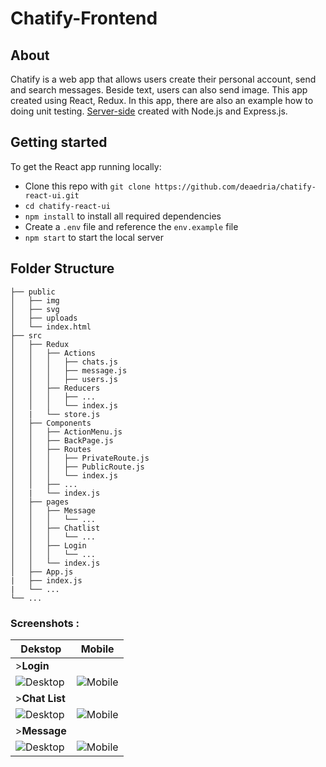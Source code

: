 # Chatify-Frontend

## About
Chatify is a web app that allows users create their personal account, send and search messages. Beside text, users can also send image. This app created using React, Redux. In this app, there are also an example how to doing unit testing. [Server-side](https://github.com/deaedria/chatify-server.git) created with Node.js and Express.js.

## Getting started

To get the React app running locally:

* Clone this repo with `git clone https://github.com/deaedria/chatify-react-ui.git`
* `cd chatify-react-ui`
* `npm install` to install all required dependencies
* Create a `.env` file and reference the `env.example` file
* `npm start` to start the local server

## Folder Structure

    ├── public                    
    │   ├── img              
    │   ├── svg
    │   ├── uploads
    │   └── index.html            
    ├── src
    │   ├── Redux
    │   │   ├── Actions 
    │   │   │   ├── chats.js  
    │   │   │   ├── message.js 
    │   │   │   ├── users.js   
    │   │   ├── Reducers   
    │   │   │   ├── ...      
    │   │   │   └── index.js    
    │   |   └── store.js
    │   ├── Components 
    │   │   ├── ActionMenu.js  
    │   │   ├── BackPage.js  
    │   │   ├── Routes 
    │   │   │   ├── PrivateRoute.js  
    │   │   │   ├── PublicRoute.js     
    │   │   │   └── index.js  
    │   │   ├── ...
    │   |   └── index.js    
    │   ├── pages 
    │   │   ├── Message     
    │   │   │   └── ...    
    │   │   ├── Chatlist 
    │   │   │   └── ... 
    │   │   ├── Login 
    │   │   │   └── ... 
    │   │   └── index.js     
    │   ├── App.js
    |   ├── index.js
    |   └── ...   
    └── ...
    
### **Screenshots :**

| Dekstop  | Mobile |
| - | - |
|>**Login**||
|![Desktop](https://i.ibb.co/yBvpDZY/Capture.png)|![Mobile](https://i.ibb.co/9Z0WZY9/Capture1.png)|
|>**Chat List**||
|![Desktop](https://i.ibb.co/L96pyRk/Capture2.png)|![Mobile](https://i.ibb.co/HnQtncL/Capture3.png)|
|>**Message**||
|![Desktop](https://i.ibb.co/ssVn8JZ/Capture4.png)|![Mobile](https://i.ibb.co/NVhzhZx/Capture5.png)|
```



